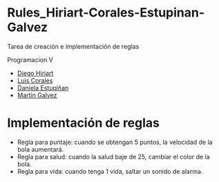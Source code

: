 # Rules_Hiriart-Corales-Estupinan-Galvez
Tarea de creación e implementación de reglas

Programacion V
- [Diego Hiriart](https://github.com/Diego-Hiriart)
- [Luis Corales](https://github.com/LuisCorales)
- [Daniela Estupiñan](https://github.com/Daniela-Estupinan)
- [Martin Galvez](https://github.com/MGA1398)

# Implementación de reglas
- Regla para puntaje: cuando se obtengan 5 puntos, la velocidad de la bola aumentará.
- Regla para salud: cuando la salud baje de 25, cambiar el color de la bola.
- Regla para vida: cuando tenga 1 vida, saltar un sonido de alarma.
